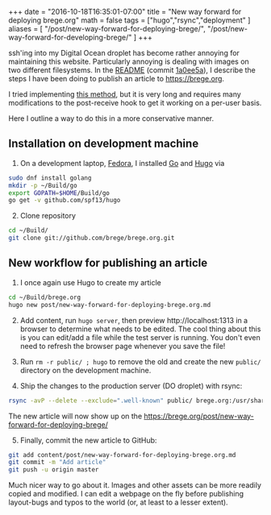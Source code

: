 +++
date = "2016-10-18T16:35:01-07:00"
title = "New way forward for deploying brege.org"
math = false
tags = ["hugo","rsync","deployment"
]
aliases = [
        "/post/new-way-forward-for-deploying-brege/",
        "/post/new-way-forward-for-developing-brege/"
]
+++

ssh'ing into my Digital Ocean droplet has become rather annoying for maintaining this website.  Particularly annoying is dealing with images on two different filesystems.  In the [README](https://github.com/brege/brege.org/blob/master/README.md) (commit [1a0ee5a](https://github.com/brege/brege.org/commit/1a0ee5a1a946bf5ee574a4593e4e6b22d35607e3)), I describe the steps I have been doing to publish an article to https://brege.org. 

I tried implementing [this method](https://www.digitalocean.com/community/tutorials/how-to-deploy-a-hugo-site-to-production-with-git-hooks-on-ubuntu-14-04), but it is very long and requires many modifications to the post-receive hook to get it working on a per-user basis.

Here I outline a way to do this in a more conservative manner.<!--more-->

## Installation on development machine

1. On a development laptop, [Fedora](https://getfedora.org/), I installed [Go](https://golang.org/) and [Hugo](https://gohugo.io) via
``` bash
sudo dnf install golang
mkdir -p ~/Build/go
export GOPATH=$HOME/Build/go
go get -v github.com/spf13/hugo
```

2. Clone repository 
``` bash
cd ~/Build/
git clone git://github.com/brege/brege.org.git
```

## New workflow for publishing an article

1. I once again use Hugo to create my article
``` bash
cd ~/Build/brege.org
hugo new post/new-way-forward-for-deploying-brege.org.md
```

2. Add content, run `hugo server`, then preview http://localhost:1313 in a browser to determine what needs to be edited.  The cool thing about this is you can edit/add a file while the test server is running. You don't even need to refresh the browser page whenever you save the file!

3. Run `rm -r public/ ; hugo` to remove the old and create the new `public/` directory on the development machine.

4. Ship the changes to the production server (DO droplet) with rsync: 
``` bash
rsync -avP --delete --exclude=".well-known" public/ brege.org:/usr/share/nginx/brege.org/
```
The new article will now show up on the https://brege.org/post/new-way-forward-for-deploying-brege/

5. Finally, commit the new article to GitHub: 
``` bash
git add content/post/new-way-forward-for-deploying-brege.org.md
git commit -m "Add article"
git push -u origin master
```

Much nicer way to go about it.  Images and other assets can be more readily copied and modified.  I can edit a webpage on the fly before publishing layout-bugs and typos to the world (or, at least to a lesser extent).
